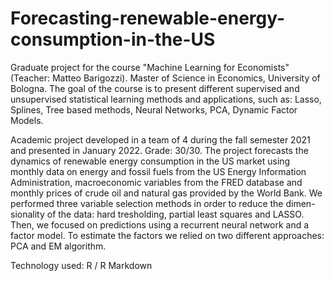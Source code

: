 # Forecasting-renewable-energy-consumption-in-the-US
Graduate project for the course "Machine Learning for Economists" (Teacher: Matteo Barigozzi). Master of Science in Economics, University of Bologna. The goal of the course is to present different supervised and unsupervised statistical learning methods and applications, such as: Lasso, Splines, Tree based methods, Neural Networks, PCA, Dynamic Factor Models. 

Academic project developed in a team of 4 during the fall semester 2021 and presented in January 2022. Grade: 30/30.
The project forecasts the dynamics of renewable energy consumption in the US market using monthly data on energy and fossil fuels from the US Energy Information Administration, macroeconomic variables from the FRED database and monthly prices of crude oil and natural gas provided by the World Bank. We performed three variable selection methods in order to reduce the dimen- sionality of the data: hard tresholding, partial least squares and LASSO. Then, we focused on predictions using a recurrent neural network and a factor model. To estimate the factors we relied on two different approaches: PCA and EM algorithm.

Technology used: R / R Markdown
